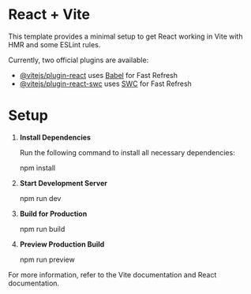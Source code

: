 # React + Vite

This template provides a minimal setup to get React working in Vite with HMR and some ESLint rules.

Currently, two official plugins are available:

- [@vitejs/plugin-react](https://github.com/vitejs/vite-plugin-react/blob/main/packages/plugin-react/README.md) uses [Babel](https://babeljs.io/) for Fast Refresh
- [@vitejs/plugin-react-swc](https://github.com/vitejs/vite-plugin-react-swc) uses [SWC](https://swc.rs/) for Fast Refresh

# Setup

1. **Install Dependencies**

   Run the following command to install all necessary dependencies:

   npm install

2. **Start Development Server**

   npm run dev

3. **Build for Production**

   npm run build

4. **Preview Production Build**

   npm run preview

For more information, refer to the Vite documentation and React documentation.
